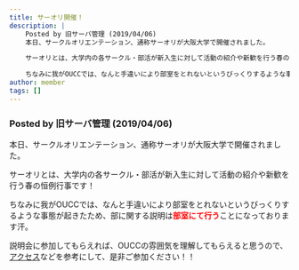 ```yaml
---
title: サーオリ開催！
description: |
    Posted by 旧サーバ管理 (2019/04/06)
    本日、サークルオリエンテーション、通称サーオリが大阪大学で開催されました。

    サーオリとは、大学内の各サークル・部活が新入生に対して活動の紹介や新歓を行う春の恒例行事です！

    ちなみに我がOUCCでは、なんと手違いにより部室をとれないというびっくりするような事態が起きたため、部に関する説明は部室にて行うことになっております汗。
author: member
tags: []
---
```

<!-- wp:heading {"level":3} -->
<h3>Posted by 旧サーバ管理 (2019/04/06)</h3>
<!-- /wp:heading -->

<!-- wp:paragraph -->
<p>本日、サークルオリエンテーション、通称サーオリが大阪大学で開催されました。</p>
<!-- /wp:paragraph -->

<!-- wp:paragraph -->
<p>サーオリとは、大学内の各サークル・部活が新入生に対して活動の紹介や新歓を行う春の恒例行事です！</p>
<!-- /wp:paragraph -->

<!-- wp:paragraph -->
<p>ちなみに我がOUCCでは、なんと手違いにより部室をとれないというびっくりするような事態が起きたため、部に関する説明は<strong style="color:red">部室にて行う</strong>ことになっております汗。</p>
<!-- /wp:paragraph -->

<!-- wp:paragraph -->
<p>説明会に参加してもらえれば、OUCCの雰囲気を理解してもらえると思うので、<a href="https://oucc.org/access.html">アクセス</a>などを参考にして、是非ご参加ください！！</p>
<!-- /wp:paragraph -->
